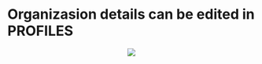 <h1>Organizasion details can be edited in PROFILES</h1>
<center><img src="https://github.com/user-attachments/assets/c246f38b-88ea-4c4c-a78c-ec0058345389"></center>
